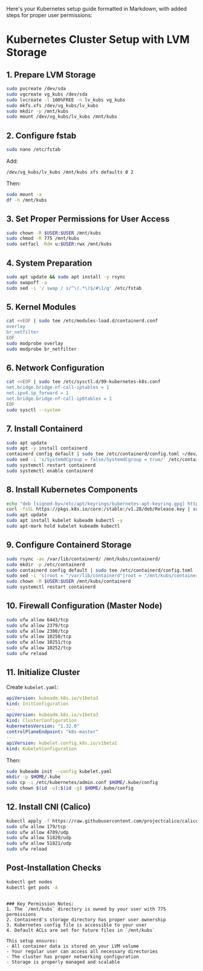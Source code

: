 Here's your Kubernetes setup guide formatted in Markdown, with added steps for proper user permissions:
# Kubernetes Cluster Setup with LVM Storage

## 1. Prepare LVM Storage
```bash
sudo pvcreate /dev/sda
sudo vgcreate vg_kubs /dev/sda
sudo lvcreate -l 100%FREE -n lv_kubs vg_kubs
sudo mkfs.xfs /dev/vg_kubs/lv_kubs
sudo mkdir -p /mnt/kubs
sudo mount /dev/vg_kubs/lv_kubs /mnt/kubs
```

## 2. Configure fstab
```bash
sudo nano /etc/fstab
```
Add:
```
/dev/vg_kubs/lv_kubs /mnt/kubs xfs defaults 0 2
```
Then:
```bash
sudo mount -a
df -h /mnt/kubs
```

## 3. Set Proper Permissions for User Access
```bash
sudo chown -R $USER:$USER /mnt/kubs
sudo chmod -R 775 /mnt/kubs
sudo setfacl -Rdm u:$USER:rwx /mnt/kubs
```

## 4. System Preparation
```bash
sudo apt update && sudo apt install -y rsync
sudo swapoff -a
sudo sed -i '/ swap / s/^\(.*\)$/#\1/g' /etc/fstab
```

## 5. Kernel Modules
```bash
cat <<EOF | sudo tee /etc/modules-load.d/containerd.conf
overlay
br_netfilter
EOF
sudo modprobe overlay
sudo modprobe br_netfilter
```

## 6. Network Configuration
```bash
cat <<EOF | sudo tee /etc/sysctl.d/99-kubernetes-k8s.conf
net.bridge.bridge-nf-call-iptables = 1
net.ipv4.ip_forward = 1
net.bridge.bridge-nf-call-ip6tables = 1
EOF
sudo sysctl --system
```

## 7. Install Containerd
```bash
sudo apt update
sudo apt -y install containerd
containerd config default | sudo tee /etc/containerd/config.toml >/dev/null 2>&1
sudo sed -i 's/SystemdCgroup = false/SystemdCgroup = true/' /etc/containerd/config.toml
sudo systemctl restart containerd
sudo systemctl enable containerd
```

## 8. Install Kubernetes Components
```bash
echo "deb [signed-by=/etc/apt/keyrings/kubernetes-apt-keyring.gpg] https://pkgs.k8s.io/core:/stable:/v1.28/deb/ /" | sudo tee /etc/apt/sources.list.d/kubernetes.list
curl -fsSL https://pkgs.k8s.io/core:/stable:/v1.28/deb/Release.key | sudo gpg --dearmor -o /etc/apt/keyrings/kubernetes-apt-keyring.gpg
sudo apt update
sudo apt install kubelet kubeadm kubectl -y
sudo apt-mark hold kubelet kubeadm kubectl
```

## 9. Configure Containerd Storage
```bash
sudo rsync -av /var/lib/containerd/ /mnt/kubs/containerd/
sudo mkdir -p /etc/containerd
sudo containerd config default | sudo tee /etc/containerd/config.toml
sudo sed -i 's|root = "/var/lib/containerd"|root = "/mnt/kubs/containerd"|' /etc/containerd/config.toml
sudo chown -R $USER:$USER /mnt/kubs/containerd
sudo systemctl restart containerd
```

## 10. Firewall Configuration (Master Node)
```bash
sudo ufw allow 6443/tcp
sudo ufw allow 2379/tcp
sudo ufw allow 2380/tcp
sudo ufw allow 10250/tcp
sudo ufw allow 10251/tcp
sudo ufw allow 10252/tcp
sudo ufw reload
```

## 11. Initialize Cluster
Create `kubelet.yaml`:
```yaml
apiVersion: kubeadm.k8s.io/v1beta3
kind: InitConfiguration
---
apiVersion: kubeadm.k8s.io/v1beta3
kind: ClusterConfiguration
kubernetesVersion: "1.32.0"
controlPlaneEndpoint: "k8s-master"
---
apiVersion: kubelet.config.k8s.io/v1beta1
kind: KubeletConfiguration
```

Then:
```bash
sudo kubeadm init --config kubelet.yaml
mkdir -p $HOME/.kube
sudo cp -i /etc/kubernetes/admin.conf $HOME/.kube/config
sudo chown $(id -u):$(id -g) $HOME/.kube/config
```

## 12. Install CNI (Calico)
```bash
kubectl apply -f https://raw.githubusercontent.com/projectcalico/calico/v3.26.1/manifests/calico.yaml
sudo ufw allow 179/tcp
sudo ufw allow 4789/udp
sudo ufw allow 51820/udp
sudo ufw allow 51821/udp
sudo ufw reload
```

## Post-Installation Checks
```bash
kubectl get nodes
kubectl get pods -A
```
```

### Key Permission Notes:
1. The `/mnt/kubs` directory is owned by your user with 775 permissions
2. Containerd's storage directory has proper user ownership
3. Kubernetes config file is accessible to your user
4. Default ACLs are set for future files in `/mnt/kubs`

This setup ensures:
- All container data is stored on your LVM volume
- Your regular user can access all necessary directories
- The cluster has proper networking configuration
- Storage is properly managed and scalable
